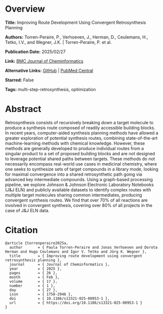 # Overview
**Title:**
Improving Route Development Using Convergent Retrosynthesis Planning

**Authors:**
Torren-Peraire, P., Verhoeven, J., Herman, D., Ceulemans, H., Tetko, I.V., and Wegner, J.K. |
Torren-Peraire, P. et al.

**Publication Date:**
2025/02/27

**Link:**
[BMC Journal of Cheminformatics](https://jcheminf.biomedcentral.com/articles/10.1186/s13321-025-00953-1)

**Alternative Links:**
[GitHub](https://github.com/aidd-msca/convergent_routes) |
[PubMed Central](https://pmc.ncbi.nlm.nih.gov/articles/PMC11869726)

**Starred:**
False

**Tags:**
multi-step-retrosynthesis, optimization


# Abstract
Retrosynthesis consists of recursively breaking down a target molecule to produce a synthesis route composed of readily accessible building blocks.
In recent years, computer-aided synthesis planning methods have allowed a greater exploration of potential synthesis routes, combining state-of-the-art machine-learning methods with chemical knowledge.
However, these methods are generally developed to produce individual routes from a singular product to a set of proposed building blocks and are not designed to leverage potential shared paths between targets.
These methods do not necessarily encompass real-world use cases in medicinal chemistry, where one seeks to synthesize sets of target compounds in a library mode, looking for maximal convergence into a shared retrosynthetic path going via advanced key intermediate compounds.
Using a graph-based processing pipeline, we explore Johnson & Johnson Electronic Laboratory Notebooks (J&J ELN) and publicly available datasets to identify complex routes with multiple target molecules sharing common intermediates, producing convergent synthesis routes.
We find that over 70% of all reactions are involved in convergent synthesis, covering over 80% of all projects in the case of J&J ELN data.


# Citation
```
@article {torrenperaire2025a,
  author       = { Paula Torren-Peraire and Jonas Verhoeven and Dorota Herman and Hugo Ceulemans and Igor V. Tetko and Jörg K. Wegner },
  title        = { Improving route development using convergent retrosynthesis planning },
  journal      = { Journal of Cheminformatics },
  year         = { 2025 },
  pages        = { 26 },
  month        = { Feb },
  volume       = { 17 },
  number       = { 1 },
  day          = { 27 },
  issn         = { 1758-2946 },
  doi          = { 10.1186/s13321-025-00953-1 },
  url          = { https://doi.org/10.1186/s13321-025-00953-1 }
}
```
